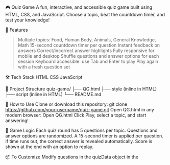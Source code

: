 🎮 Quiz Game
A fun, interactive, and accessible quiz game built using HTML, CSS, and JavaScript. Choose a topic, beat the countdown timer, and test your knowledge!


🚀 Features
> Multiple topics: Food, Human Body, Animals, General Knowledge, Math
> 15-second countdown timer per question
> Instant feedback on answers
> Correct/incorrect answer highlights
> Fully responsive for mobile and desktop
>  Shuffle questions and answer options for each session
>  Keyboard accessible: use Tab and Enter to play
> Play again with a fresh question set

🛠 Tech Stack
HTML
CSS
JavaScript

📂 Project Structure
quiz-game/
├── QG.html
├── style (inline in HTML)
├── script (inline in HTML)
└── README.md

📃 How to Use
Clone or download this repository:
git clone https://github.com/your-username/quiz-game.git
Open QG.html in any modern browser:
Open QG.html
Click Play, select a topic, and start answering!

🧪 Game Logic
Each quiz round has 5 questions per topic.
Questions and answer options are randomized.
A 15-second timer is applied per question.
If time runs out, the correct answer is revealed automatically.
Score is shown at the end with an option to replay.

📦 To Customize
Modify questions in the quizData object in the <script> section.
Add new topics by appending to quizData and adding a new button in the #topic-selection section.
Customize styles easily in the embedded <style> block in index.html.

✅ Accessibility
aria-label, aria-live, and tabindex are used for screen reader and keyboard navigation.

Colors have been chosen for readability and contrast.

🧑‍💻 Author
Madhu Varsha
https://www.linkedin.com/in/maddireddygari-madhu-varsha-0a7594348?lipi=urn%3Ali%3Apage%3Ad_flagship3_profile_view_base_contact_details%3BegSq6Q1yRNWe%2FJjiCdr5eA%3D%3D
